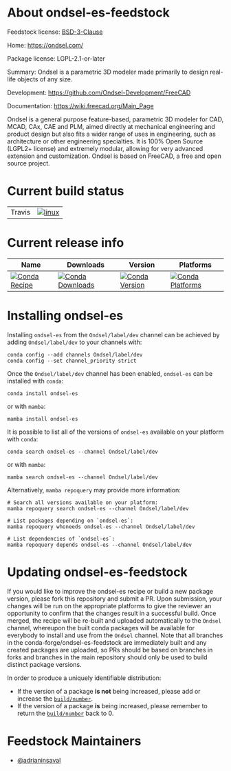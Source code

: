 About ondsel-es-feedstock
=========================

Feedstock license: [BSD-3-Clause](https://github.com/conda-forge/ondsel-es-feedstock/blob/main/LICENSE.txt)

Home: https://ondsel.com/

Package license: LGPL-2.1-or-later

Summary: Ondsel is a parametric 3D modeler made primarily to design real-life objects of any size. 

Development: https://github.com/Ondsel-Development/FreeCAD

Documentation: https://wiki.freecad.org/Main_Page

Ondsel is a general purpose feature-based, parametric 3D modeler for
CAD, MCAD, CAx, CAE and PLM, aimed directly at mechanical engineering
and product design but also fits a wider range of uses in engineering,
such as architecture or other engineering specialties. It is 100% Open
Source (LGPL2+ license) and extremely modular, allowing for very
advanced extension and customization.
Ondsel is based on FreeCAD, a free and open source project.


Current build status
====================


<table><tr>
    <td>Travis</td>
    <td>
      <a href="https://app.travis-ci.com/conda-forge/ondsel-es-feedstock">
        <img alt="linux" src="https://img.shields.io/travis/com/conda-forge/ondsel-es-feedstock/main.svg?label=Linux">
      </a>
    </td>
  </tr>
</table>

Current release info
====================

| Name | Downloads | Version | Platforms |
| --- | --- | --- | --- |
| [![Conda Recipe](https://img.shields.io/badge/recipe-ondsel--es-green.svg)](https://anaconda.org/Ondsel/ondsel-es) | [![Conda Downloads](https://img.shields.io/conda/dn/Ondsel/ondsel-es.svg)](https://anaconda.org/Ondsel/ondsel-es) | [![Conda Version](https://img.shields.io/conda/vn/Ondsel/ondsel-es.svg)](https://anaconda.org/Ondsel/ondsel-es) | [![Conda Platforms](https://img.shields.io/conda/pn/Ondsel/ondsel-es.svg)](https://anaconda.org/Ondsel/ondsel-es) |

Installing ondsel-es
====================

Installing `ondsel-es` from the `Ondsel/label/dev` channel can be achieved by adding `Ondsel/label/dev` to your channels with:

```
conda config --add channels Ondsel/label/dev
conda config --set channel_priority strict
```

Once the `Ondsel/label/dev` channel has been enabled, `ondsel-es` can be installed with `conda`:

```
conda install ondsel-es
```

or with `mamba`:

```
mamba install ondsel-es
```

It is possible to list all of the versions of `ondsel-es` available on your platform with `conda`:

```
conda search ondsel-es --channel Ondsel/label/dev
```

or with `mamba`:

```
mamba search ondsel-es --channel Ondsel/label/dev
```

Alternatively, `mamba repoquery` may provide more information:

```
# Search all versions available on your platform:
mamba repoquery search ondsel-es --channel Ondsel/label/dev

# List packages depending on `ondsel-es`:
mamba repoquery whoneeds ondsel-es --channel Ondsel/label/dev

# List dependencies of `ondsel-es`:
mamba repoquery depends ondsel-es --channel Ondsel/label/dev
```




Updating ondsel-es-feedstock
============================

If you would like to improve the ondsel-es recipe or build a new
package version, please fork this repository and submit a PR. Upon submission,
your changes will be run on the appropriate platforms to give the reviewer an
opportunity to confirm that the changes result in a successful build. Once
merged, the recipe will be re-built and uploaded automatically to the
`Ondsel` channel, whereupon the built conda packages will be available for
everybody to install and use from the `Ondsel` channel.
Note that all branches in the conda-forge/ondsel-es-feedstock are
immediately built and any created packages are uploaded, so PRs should be based
on branches in forks and branches in the main repository should only be used to
build distinct package versions.

In order to produce a uniquely identifiable distribution:
 * If the version of a package **is not** being increased, please add or increase
   the [``build/number``](https://docs.conda.io/projects/conda-build/en/latest/resources/define-metadata.html#build-number-and-string).
 * If the version of a package **is** being increased, please remember to return
   the [``build/number``](https://docs.conda.io/projects/conda-build/en/latest/resources/define-metadata.html#build-number-and-string)
   back to 0.

Feedstock Maintainers
=====================

* [@adrianinsaval](https://github.com/adrianinsaval/)

